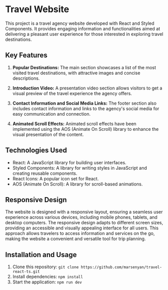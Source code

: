 # Travel Website

This project is a travel agency website developed with React and Styled Components. It provides engaging information and functionalities aimed at delivering a pleasant user experience for those interested in exploring travel destinations.

## Key Features

1. **Popular Destinations:** The main section showcases a list of the most visited travel destinations, with attractive images and concise descriptions.

2. **Introduction Video:** A presentation video section allows visitors to get a visual preview of the travel experience the agency offers.

3. **Contact Information and Social Media Links:** The footer section also includes contact information and links to the agency's social media for easy communication and connection.

4. **Animated Scroll Effects:** Animated scroll effects have been implemented using the AOS (Animate On Scroll) library to enhance the visual presentation of the content.

## Technologies Used

- React: A JavaScript library for building user interfaces.
- Styled Components: A library for writing styles in JavaScript and creating reusable components.
- React Icons: A popular icon set for React.
- AOS (Animate On Scroll): A library for scroll-based animations.

## Responsive Design
The website is designed with a responsive layout, ensuring a seamless user experience across various devices, including mobile phones, tablets, and desktop computers. The responsive design adapts to different screen sizes, providing an accessible and visually appealing interface for all users. This approach allows travelers to access information and services on the go, making the website a convenient and versatile tool for trip planning.

## Installation and Usage

1. Clone this repository: `git clone https://github.com/marsenyan/travel-react-ts.git`
2. Install dependencies: `npm install`
3. Start the application: `npm run dev`
